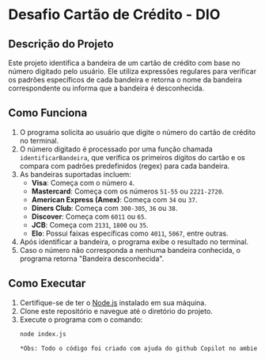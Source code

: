 # Desafio Cartão de Crédito - DIO

## Descrição do Projeto
Este projeto identifica a bandeira de um cartão de crédito com base no número digitado pelo usuário. Ele utiliza expressões regulares para verificar os padrões específicos de cada bandeira e retorna o nome da bandeira correspondente ou informa que a bandeira é desconhecida.

## Como Funciona
1. O programa solicita ao usuário que digite o número do cartão de crédito no terminal.
2. O número digitado é processado por uma função chamada `identificarBandeira`, que verifica os primeiros dígitos do cartão e os compara com padrões predefinidos (regex) para cada bandeira.
3. As bandeiras suportadas incluem:
   - **Visa**: Começa com o número `4`.
   - **Mastercard**: Começa com os números `51-55` ou `2221-2720`.
   - **American Express (Amex)**: Começa com `34` ou `37`.
   - **Diners Club**: Começa com `300-305`, `36` ou `38`.
   - **Discover**: Começa com `6011` ou `65`.
   - **JCB**: Começa com `2131`, `1800` ou `35`.
   - **Elo**: Possui faixas específicas como `4011`, `5067`, entre outras.
4. Após identificar a bandeira, o programa exibe o resultado no terminal.
5. Caso o número não corresponda a nenhuma bandeira conhecida, o programa retorna "Bandeira desconhecida".

## Como Executar
1. Certifique-se de ter o [Node.js](https://nodejs.org/) instalado em sua máquina.
2. Clone este repositório e navegue até o diretório do projeto.
3. Execute o programa com o comando:
   ```bash
   node index.js

   *Obs: Todo o código foi criado com ajuda do github Copilot no ambiente virtual do codespaces do proprio github*